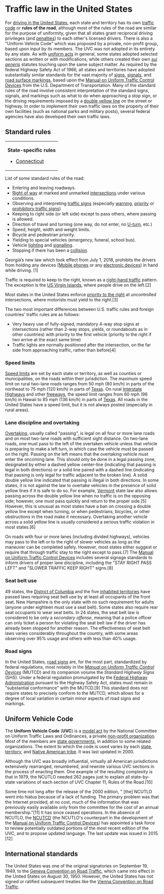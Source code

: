 # Traffic law in the United States

For [driving in the United
States](driving_in_the_United_States "wikilink"), each state and
territory has its own [traffic code](traffic_code "wikilink") or **rules
of the road**, although most of the rules of the road are similar for
the purpose of uniformity, given that all states grant reciprocal
driving privileges (and
[penalties](Traffic_Violations_Reciprocity "wikilink")) to each other's
licensed drivers. There is also a "Uniform Vehicle Code" which was
proposed by a private, non-profit group, based upon input by its
members. The UVC was not adopted in its entirety by any state. As with
[uniform acts](uniform_act "wikilink") in general, some states adopted
selected sections as written or with modifications, while others created
their own *[sui generis](sui_generis "wikilink")* statutes touching upon
the same subject matter. As required by the federal Highway Safety Act
of 1966, all states and territories have adopted substantially similar
standards for the vast majority of [signs](Traffic_sign "wikilink"),
[signals](Traffic_signal "wikilink"), and [road surface
markings](road_surface_marking "wikilink"), based upon the [Manual on
Uniform Traffic Control
Devices](Manual_on_Uniform_Traffic_Control_Devices "wikilink") from the
U.S. Department of Transportation. Many of the standard rules of the
road involve consistent interpretation of the standard signs, signals,
and markings such as what to do when approaching a stop sign, or the
driving requirements imposed by a [double yellow
line](double_yellow_line "wikilink") on the street or highway. In order
to implement their own traffic laws on the property of their own
facilities (such as national parks and military posts), several federal
agencies have also developed their own traffic laws.

## Standard rules

<table>
<tbody>
<tr class="odd">
<td><p><strong>State-specific rules</strong></p>
<ul>
<li><a href="Transportation_in_Connecticut#Rules_of_the_road"
title="wikilink">Connecticut</a></li>
</ul></td>
</tr>
</tbody>
</table>

List of some standard rules of the road:

-   Entering and leaving roadways.
-   [Right of way](Traffic#Right_of_way "wikilink") at marked and
    unmarked [intersections](intersection_(road) "wikilink") under
    various conditions.
-   Observing and interpreting [traffic signs](traffic_sign "wikilink")
    (especially [warning](warning_signs "wikilink"),
    [priority](priority_signs "wikilink") or [prohibitory traffic
    signs](prohibitory_traffic_sign "wikilink"))
-   Keeping to right side (or left side) except to pass others, where
    passing is allowed.
-   Direction of travel and turning (one way, do not enter, no
    [U-turn](U-turn_(maneuver) "wikilink"), etc.)
-   Speed, height, width and weight limits.
-   Bicycle and pedestrian priority.
-   Yielding to special vehicles (emergency, funeral, school bus).
-   Vehicle [lighting](lighting "wikilink") and
    [signalling](traffic_signal "wikilink").
-   Stopping if there has been a [collision](collision "wikilink").

Georgia’s new law which took effect from July 1, 2018, prohibits the
drivers from holding any devices ([Mobile
phones](Mobile_phone "wikilink") or any [electronic
devices](electronic_devices "wikilink")) in hand while driving. [1]

Traffic is required to keep to the right, known as a [right-hand
traffic](Left-_and_right-hand_traffic "wikilink") pattern. The exception
is the [US Virgin Islands](US_Virgin_Islands "wikilink"), where people
drive on the left.[2]

Most states in the United States enforce [priority to the
right](priority_to_the_right "wikilink") at uncontrolled intersections,
where motorists must yield to the right.[3]

The two most important differences between U.S. traffic rules and
foreign countries' traffic rules are as follows:

-   Very heavy use of fully-signed, mandatory 4-way stop signs at
    intersections (rather than 2-way stops, yields, or roundabouts as in
    other countries) with priority to the first vehicle (priority to the
    right if two arrive at the exact same time)
-   Traffic lights are normally positioned after the intersection, on
    the far side from approaching traffic, rather than before[4]

### Speed limits

[Speed limits](Speed_limits "wikilink") are set by each state or
territory, as well as counties or municipalities, on the roads within
their jurisdiction. The maximum speed limit on rural two-lane roads
ranges from 50 mph (80 km/h) in parts of the northeast to 75 mph
(120 km/h) in parts of [Texas](Texas "wikilink"). On rural [Interstate
Highways](Interstate_Highway_System "wikilink") and other
[freeways](Controlled-access_highway "wikilink"), the speed limit ranges
from 60 mph (96 km/h) in Hawaii to 85 mph (136 km/h) in parts of
[Texas](Texas "wikilink"). All roads in the United States have a speed
limit, but it is not always posted (especially in rural areas).

### Lane discipline and overtaking

[Overtaking](Overtaking "wikilink"), usually called "passing", is legal
on all four or more lane roads and on most two-lane roads with
sufficient sight distance. On two-lane roads, one must pass to the left
of the overtaken vehicle unless that vehicle is preparing to make a left
turn, in which case the vehicle must be passed on the right. Passing on
the left means that the overtaking vehicle must enter the oncoming lane.
This should only be done in a legal passing zone, designated by either a
dashed yellow center-line (indicating that passing is legal in both
directions) or a solid line paired with a dashed line (indicating that
passing is only legal for traffic adjacent to the broken line). A solid
double yellow line indicated that passing is illegal in both directions.
In some states, it is not against the law to overtake vehicles in the
presence of solid yellow lines if it is safe to do so. For example,
[Vermont](Vermont "wikilink") state law also allows passing across the
double yellow line when no traffic is on the opposing side; however, one
must pass quickly and return to the proper side.[5] However, this is
unusual as most states have a ban on crossing a double yellow line
except when turning, or when pedestrians, bicycles, or other
obstructions in the road make it necessary. Overtaking another vehicle
across a solid yellow line is usually considered a serious traffic
violation in most states.[6]

On roads with four or more lanes (including divided highways), vehicles
may pass to the left or to the right of slower vehicles as long as the
maneuver can be completed safely. However, most states either suggest or
require that through traffic stay to the right except to pass.[7] The
[Manual on Uniform Traffic Control
Devices](Manual_on_Uniform_Traffic_Control_Devices "wikilink") includes
several signage standards to inform drivers of proper lane discipline,
including the "STAY RIGHT PASS LEFT" and "SLOWER TRAFFIC KEEP RIGHT"
signs.[8]

### Seat belt use

49 states, the [District of Columbia](District_of_Columbia "wikilink")
and the five [inhabited
territories](Territories_of_the_United_States "wikilink") have passed
laws requiring seat belt use by at least all occupants of the front
seat. New Hampshire is the only state with no such requirement for
adults (anyone under eighteen must use a seat belt). Some states also
require rear seat occupants to wear seat belts. In 24 states, the seat
belt law is considered to be only a *secondary offense*, meaning that a
police officer can only ticket a person for violating the seat belt law
if the driver has already been stopped for another reason. The
effectiveness of seat belt laws varies considerably throughout the
country, with some areas observing over 95% usage and others with less
than 40% usage.

### Road signs

In the United States, [road signs](traffic_sign "wikilink") are, for the
most part, standardized by federal regulations, most notably in the
*[Manual on Uniform Traffic Control
Devices](Manual_on_Uniform_Traffic_Control_Devices "wikilink")* (MUTCD)
and its companion volume the *Standard Highway Signs* (SHS). Under a
federal regulation promulgated by the [Federal Highway
Administration](Federal_Highway_Administration "wikilink") pursuant to
the Highway Safety Act, states must remain in "substantial conformance"
with the MUTCD.[9] This standard does not require states to precisely
conform to the MUTCD, which allows for a degree of local variation in
certain minor aspects of road signs and markings.

## Uniform Vehicle Code

The **Uniform Vehicle Code** (**UVC**) is a [model
act](model_act "wikilink") by the National Committee on Uniform Traffic
Laws and Ordinances, a private [non-profit
organization](Nonprofit_organization "wikilink"). Most of the members
are [state
governments](State_governments_of_the_United_States "wikilink"), in
addition to some related organizations. The extent to which the code is
used varies by each [state](U.S._states "wikilink"),
[territory](Territories_of_the_United_States "wikilink"), and [Native
American tribe](Tribe_(Native_American) "wikilink"). It was last updated
in 2000.

Although the UVC was broadly influential, virtually all American
jurisdictions extensively rearranged, renumbered, and rewrote various
UVC sections in the process of enacting them. One example of the
resulting complexity is that in 1979, the NCUTLO needed 262 pages just
to explain all state-by-state variations of each section of UVC Chapter
11, Rules of the Road.[10]

Some time not long after the release of the 2000 edition, " \[the\]
NCUTLO went into hiatus because of a lack of funding. The primary
problem was that the Internet provided, at no cost, much of the
information that was previously easily available only from the committee
for the cost of an annual membership."[11] It has since ceased
operations. In the absence of NCUTLO, the [NCUTCD](NCUTCD "wikilink")
(the NCUTLO's counterpart in the development of the [Manual on Uniform
Traffic Control
Devices](Manual_on_Uniform_Traffic_Control_Devices "wikilink")) has
appointed a task force to review potentially outdated portions of the
most recent edition of the UVC, and to propose updated language. The
last update was issued in 2015.[12]

## International standards

The United States was one of the original signatories on September 19,
1949, to the [Geneva Convention on Road
Traffic](Geneva_Convention_on_Road_Traffic "wikilink"), which came into
effect in the United States on August 30, 1950. However, the United
States has not signed or ratified subsequent treaties like the [Vienna
Convention on Road
Traffic](Vienna_Convention_on_Road_Traffic "wikilink").